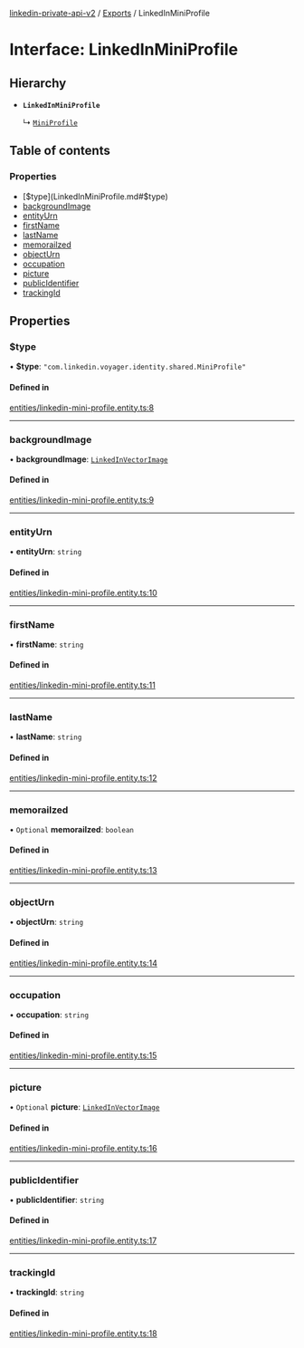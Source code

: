 [linkedin-private-api-v2](../README.md) / [Exports](../modules.md) / LinkedInMiniProfile

# Interface: LinkedInMiniProfile

## Hierarchy

- **`LinkedInMiniProfile`**

  ↳ [`MiniProfile`](MiniProfile.md)

## Table of contents

### Properties

- [$type](LinkedInMiniProfile.md#$type)
- [backgroundImage](LinkedInMiniProfile.md#backgroundimage)
- [entityUrn](LinkedInMiniProfile.md#entityurn)
- [firstName](LinkedInMiniProfile.md#firstname)
- [lastName](LinkedInMiniProfile.md#lastname)
- [memorailzed](LinkedInMiniProfile.md#memorailzed)
- [objectUrn](LinkedInMiniProfile.md#objecturn)
- [occupation](LinkedInMiniProfile.md#occupation)
- [picture](LinkedInMiniProfile.md#picture)
- [publicIdentifier](LinkedInMiniProfile.md#publicidentifier)
- [trackingId](LinkedInMiniProfile.md#trackingid)

## Properties

### $type

• **$type**: ``"com.linkedin.voyager.identity.shared.MiniProfile"``

#### Defined in

[entities/linkedin-mini-profile.entity.ts:8](https://github.com/akash-gupt/linkedin-private-api/blob/d170d2d/src/entities/linkedin-mini-profile.entity.ts#L8)

___

### backgroundImage

• **backgroundImage**: [`LinkedInVectorImage`](LinkedInVectorImage.md)

#### Defined in

[entities/linkedin-mini-profile.entity.ts:9](https://github.com/akash-gupt/linkedin-private-api/blob/d170d2d/src/entities/linkedin-mini-profile.entity.ts#L9)

___

### entityUrn

• **entityUrn**: `string`

#### Defined in

[entities/linkedin-mini-profile.entity.ts:10](https://github.com/akash-gupt/linkedin-private-api/blob/d170d2d/src/entities/linkedin-mini-profile.entity.ts#L10)

___

### firstName

• **firstName**: `string`

#### Defined in

[entities/linkedin-mini-profile.entity.ts:11](https://github.com/akash-gupt/linkedin-private-api/blob/d170d2d/src/entities/linkedin-mini-profile.entity.ts#L11)

___

### lastName

• **lastName**: `string`

#### Defined in

[entities/linkedin-mini-profile.entity.ts:12](https://github.com/akash-gupt/linkedin-private-api/blob/d170d2d/src/entities/linkedin-mini-profile.entity.ts#L12)

___

### memorailzed

• `Optional` **memorailzed**: `boolean`

#### Defined in

[entities/linkedin-mini-profile.entity.ts:13](https://github.com/akash-gupt/linkedin-private-api/blob/d170d2d/src/entities/linkedin-mini-profile.entity.ts#L13)

___

### objectUrn

• **objectUrn**: `string`

#### Defined in

[entities/linkedin-mini-profile.entity.ts:14](https://github.com/akash-gupt/linkedin-private-api/blob/d170d2d/src/entities/linkedin-mini-profile.entity.ts#L14)

___

### occupation

• **occupation**: `string`

#### Defined in

[entities/linkedin-mini-profile.entity.ts:15](https://github.com/akash-gupt/linkedin-private-api/blob/d170d2d/src/entities/linkedin-mini-profile.entity.ts#L15)

___

### picture

• `Optional` **picture**: [`LinkedInVectorImage`](LinkedInVectorImage.md)

#### Defined in

[entities/linkedin-mini-profile.entity.ts:16](https://github.com/akash-gupt/linkedin-private-api/blob/d170d2d/src/entities/linkedin-mini-profile.entity.ts#L16)

___

### publicIdentifier

• **publicIdentifier**: `string`

#### Defined in

[entities/linkedin-mini-profile.entity.ts:17](https://github.com/akash-gupt/linkedin-private-api/blob/d170d2d/src/entities/linkedin-mini-profile.entity.ts#L17)

___

### trackingId

• **trackingId**: `string`

#### Defined in

[entities/linkedin-mini-profile.entity.ts:18](https://github.com/akash-gupt/linkedin-private-api/blob/d170d2d/src/entities/linkedin-mini-profile.entity.ts#L18)

